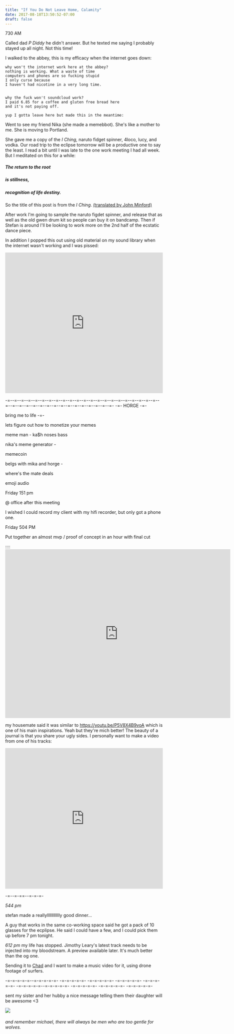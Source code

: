 ```yaml
---
title: "If You Do Not Leave Home, Calamity"
date: 2017-08-18T13:50:52-07:00
draft: false
---
```


730 AM

Called dad *P Diddy* he didn't answer.
But he texted me saying I probably stayed up all night.
Not this time!

I walked to the abbey, this is my efficacy when the internet goes down:

```
why won't the internet work here at the abbey?
nothing is working. What a waste of time
computers and phones are so fucking stupid
I only curse because
I haven't had nicotine in a very long time.


why the fuck won't soundcloud work?
I paid 6.85 for a coffee and gluten free bread here
and it's not paying off.

yup I gotta leave here but made this in the meantime:

```

Went to see my friend Nika (she made a memebbot). She's like a mother to me. She is moving to Portland.

She gave me a copy of the *I Ching,* naruto fidget spinner, 4loco, lucy, and vodka. Our road trip to the eclipse tomorrow will be a productive one to say the least.
I read a bit until I was late to the one work meeting I had all week. But I meditated on this for a while:

##### The return to the root
##### is stillness,
##### recognition of life destiny.

So the title of this post is from the *I Ching*. [(translated by John Minford)](https://www.amazon.com/Ching-Essential-Translation-Ancient-Hardcover/dp/B015X4BY3Y/ref=sr_1_2?ie=UTF8&qid=1503089982&sr=8-2&keywords=john+minford+I+ching)

After work I'm going to sample the naruto figdet spinner, and release that as well as the old gwen drum kit so people can buy it on bandcamp. Then if Stefan is around I'll be looking to work more on the 2nd half of the ecstatic dance piece.

In addition I popped this out using old material on my sound library when the internet wasn't working and I was pissed:

<iframe width="100%" height="450" scrolling="no" frameborder="no" src="https://w.soundcloud.com/player/?url=https%3A//api.soundcloud.com/tracks/338458142%3Fsecret_token%3Ds-lwW1h&amp;color=ff5500&amp;auto_play=false&amp;hide_related=false&amp;show_comments=true&amp;show_user=true&amp;show_reposts=false&amp;visual=true"></iframe>



-=--=--=--=--=--=--=--=--=--=--=--=--=--=--=--=--=--=--=--=--=--=--=--=--=--=--=--=--=--=--=--=--=--=--=--=--=--=-
-=-
HORGE
-=-

bring me to life
-=-

lets figure out how to monetize your memes

meme man - ka$h
noses bass

nika's meme generator -

memecoin


belgs with mika and horge -


where's the mate deals


emoji audio

Friday 151 pm

  @ office after this meeting

  I wished I could record my client with my hifi recorder, but only got a phone one.



Friday 504 PM

Put together an almost mvp / proof of concept in an hour with final cut

:::: <iframe src="https://player.vimeo.com/video/230228092" width="720" height="540" frameborder="0" webkitallowfullscreen mozallowfullscreen allowfullscreen></iframe>

my housemate said it was similar to https://youtu.be/P5V8X4B9voA
which is one of his main inspirations. Yeah but they're mich better! The beauty of a journal is that you share your ugly sides.
I personally want to make a video from one of his tracks:

<iframe width="100%" height="450" scrolling="no" frameborder="no" src="https://w.soundcloud.com/player/?url=https%3A//api.soundcloud.com/tracks/250900494&amp;color=ff5500&amp;auto_play=false&amp;hide_related=false&amp;show_comments=true&amp;show_user=true&amp;show_reposts=false&amp;visual=true"></iframe>


-=--=-==--=-=-=-

*544 pm*

stefan made a reallylllllllllllly good dinner...


A guy that works in the same co-working space said he got a pack of 10 glasses for the ecplipse. He said I could have a few, and I could pick them up before 7 pm tonight.


*612 pm*
my life has stopped. Jimothy Leary's latest track needs to be injected into my bloodstream. A preview available later. It's much better than the og one.

Sending it to [Chad](https://chadlamon.com) and I want to make a music video for it, using drone footage of surfers.

-=-=-=-=-=--=-=-=-=-=- -=-=-=-=-=- -=-=-=-=-=- -=-=-=-=-=- -=-=-=-=-=- -=-=-=-=-=--=-=-=-=-=- -=-=-=-=-=- -=-=-=-=-=- -=-=-=-=-=-

sent my sister and her hubby a nice message telling them their daughter will be awesome <3

<img src="/images/bonjo2.jpg"/>


###### and remember michael, there will always be men who are too gentle for wolves.
